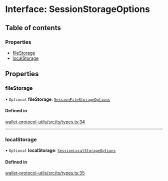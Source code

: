# Interface: SessionStorageOptions

## Table of contents

### Properties

- [fileStorage](SessionStorageOptions.md#filestorage)
- [localStorage](SessionStorageOptions.md#localstorage)

## Properties

### fileStorage

• `Optional` **fileStorage**: [`SessionFileStorageOptions`](SessionFileStorageOptions.md)

#### Defined in

[wallet-protocol-utils/src/ts/types.ts:34](https://gitlab.com/i3-market/code/wp3/t3.2/i3m-wallet-monorepo/-/blob/b55ce2a/packages/wallet-protocol-utils/src/ts/types.ts#L34)

___

### localStorage

• `Optional` **localStorage**: [`SessionLocalStorageOptions`](SessionLocalStorageOptions.md)

#### Defined in

[wallet-protocol-utils/src/ts/types.ts:35](https://gitlab.com/i3-market/code/wp3/t3.2/i3m-wallet-monorepo/-/blob/b55ce2a/packages/wallet-protocol-utils/src/ts/types.ts#L35)
